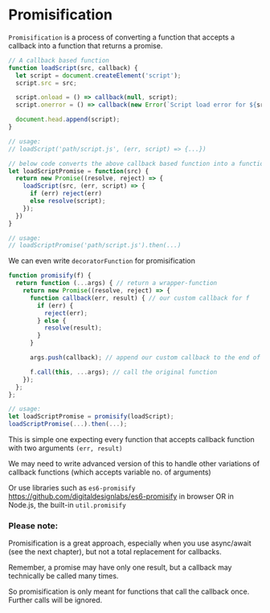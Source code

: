 # Promisification

`Promisification` is a process of converting a function that accepts a callback into a function that returns a promise.

```js
// A callback based function
function loadScript(src, callback) {
  let script = document.createElement('script');
  script.src = src;

  script.onload = () => callback(null, script);
  script.onerror = () => callback(new Error(`Script load error for ${src}`));

  document.head.append(script);
}

// usage:
// loadScript('path/script.js', (err, script) => {...})

// below code converts the above callback based function into a function that returns a promise
let loadScriptPromise = function(src) {
  return new Promise((resolve, reject) => {
    loadScript(src, (err, script) => {
      if (err) reject(err)
      else resolve(script);
    });
  })
}

// usage:
// loadScriptPromise('path/script.js').then(...)
```

We can even write `decoratorFunction` for promisification
```js
function promisify(f) {
  return function (...args) { // return a wrapper-function
    return new Promise((resolve, reject) => {
      function callback(err, result) { // our custom callback for f
        if (err) {
          reject(err);
        } else {
          resolve(result);
        }
      }

      args.push(callback); // append our custom callback to the end of f arguments

      f.call(this, ...args); // call the original function
    });
  };
};

// usage:
let loadScriptPromise = promisify(loadScript);
loadScriptPromise(...).then(...);
```
This is simple one expecting every function that accepts callback function with two arguments `(err, result)` 

We may need to write advanced version of this to handle other variations of callback functions (which accepts variable no. of arguments)

Or use libraries such as `es6-promisify` https://github.com/digitaldesignlabs/es6-promisify in browser OR in Node.js, the built-in `util.promisify`

### Please note:
Promisification is a great approach, especially when you use async/await (see the next chapter), but not a total replacement for callbacks.

Remember, a promise may have only one result, but a callback may technically be called many times.

So promisification is only meant for functions that call the callback once. Further calls will be ignored.